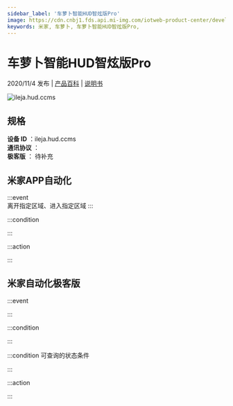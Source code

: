 ```yaml
---
sidebar_label: '车萝卜智能HUD智炫版Pro'
image: https://cdn.cnbj1.fds.api.mi-img.com/iotweb-product-center/developer_1593498759860tLifhxkD.png?GalaxyAccessKeyId=AKVGLQWBOVIRQ3XLEW&Expires=9223372036854775807&Signature=P6eVY6GRa5mO+pt/tVdgol7Q/Yg=
keywords: 米家, 车萝卜, 车萝卜智能HUD智炫版Pro, 
---
```

# 车萝卜智能HUD智炫版Pro

2020/11/4 发布 | [产品百科](https://home.mi.com/webapp/content/baike/product/index.html?model=ileja.hud.ccms/) | [说明书](https://home.mi.com/views/introduction.html?model=ileja.hud.ccms&region=cn)

![ileja.hud.ccms](https://cdn.cnbj1.fds.api.mi-img.com/iotweb-product-center/developer_1593498759860tLifhxkD.png?GalaxyAccessKeyId=AKVGLQWBOVIRQ3XLEW&Expires=9223372036854775807&Signature=P6eVY6GRa5mO+pt/tVdgol7Q/Yg=)

## 规格  
> 
**设备 ID** ：ileja.hud.ccms  
**通讯协议** ：  
**极客版**  ： 待补充 


## 米家APP自动化  

:::event  
离开指定区域、进入指定区域
:::

:::condition  

:::

:::action   

:::

## 米家自动化极客版  

:::event  

:::

:::condition  

:::

:::condition 可查询的状态条件  

:::

:::action  

:::

        
